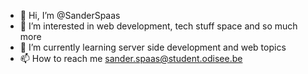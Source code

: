 - 👋 Hi, I’m @SanderSpaas
- 👀 I’m interested in web development, tech stuff space and so much more
- 🌱 I’m currently learning server side development and web topics
- 📫 How to reach me sander.spaas@student.odisee.be

<!---
SanderSpaas/SanderSpaas is a ✨ special ✨ repository because its `README.md` (this file) appears on your GitHub profile.
You can click the Preview link to take a look at your changes.
--->
